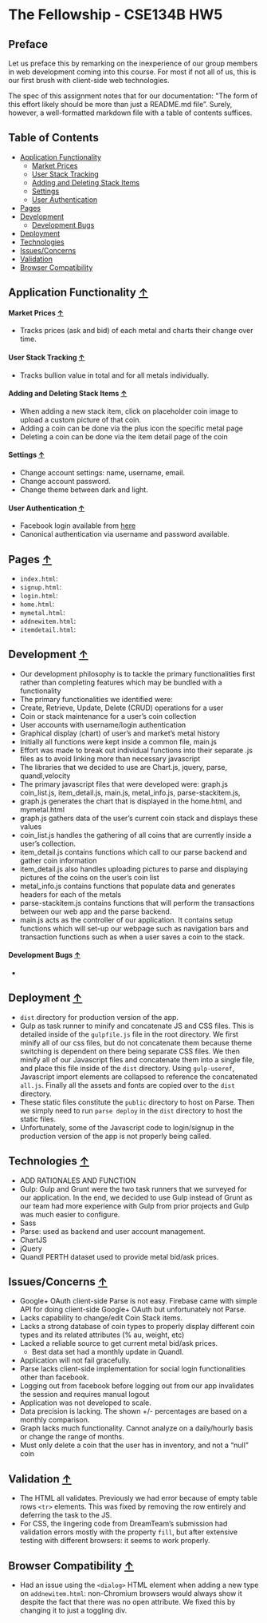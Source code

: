 # The Fellowship - CSE134B HW5

## Preface
Let us preface this by remarking on the inexperience of our group members in web development coming into this course. For most if not all of us, this is our first brush with client-side web technologies.

The spec of this assignment notes that for our documentation: "The form of this effort likely should be more than just a README.md file”. Surely, however, a well-formatted markdown file with a table of contents suffices.

## <a name="toc">Table of Contents</a>
* [Application Functionality](#app-func)
    * [Market Prices](#app-market)
    * [User Stack Tracking](#app-stack)
    * [Adding and Deleting Stack Items](#app-add)
    * [Settings](#app-settings)
    * [User Authentication](#app-user-auth)
* [Pages](#pages)
* [Development](#development)
    * [Development Bugs](#development-bugs)
* [Deployment](#deployment)
* [Technologies](#technologies)
* [Issues/Concerns](#issues)
* [Validation](#validation)
* [Browser Compatibility](#compatibility)

## <a name="app-func">Application Functionality</a> [&#8593;](#toc)
#### <a name="app-market">Market Prices</a> [&#8593;](#toc)
* Tracks prices (ask and bid) of each metal and charts their change over time.

#### <a name="app-stack">User Stack Tracking</a> [&#8593;](#toc)
* Tracks bullion value in total and for all metals individually.

#### <a name="app-add">Adding and Deleting Stack Items</a> [&#8593;](#toc)
* When adding a new stack item, click on placeholder coin image to upload a custom picture of that coin.
* Adding a coin can be done via the plus icon the specific metal page
* Deleting a coin can be done via the item detail page of the coin

#### <a name="app-settings">Settings</a> [&#8593;](#toc)
* Change account settings: name, username, email.
* Change account password.
* Change theme between dark and light.

#### <a name="app-user-auth">User Authentication</a> [&#8593;](#toc)
* Facebook login available from [here](http://thefellowship.parseapp.com)
* Canonical authentication via username and password available.

## <a name="pages">Pages</a> [&#8593;](#toc)
* ``index.html``:
* ``signup.html``:
* ``login.html``:
* ``home.html``:
* ``mymetal.html``:
* ``addnewitem.html``:
* ``itemdetail.html``:

## <a name="development">Development</a> [&#8593;](#toc)
* Our development philosophy is to tackle the primary functionalities first rather than completing features which may be bundled with a functionality
* The primary functionalities we identified were: 
* Create, Retrieve, Update, Delete (CRUD) operations for a user
* Coin or stack maintenance for a user’s coin collection
* User accounts with username/login authentication
* Graphical display (chart) of user’s and market’s metal history
* Initially all functions were kept inside a common file, main.js
* Effort was made to break out individual functions into their separate .js files as to avoid linking more than necessary javascript
* The libraries that we decided to use are Chart.js, jquery, parse, quandl,velocity
* The primary javascript files that were developed were: graph.js coin_list.js, item_detail.js, main.js, metal_info.js, parse-stackitem.js, 
* graph.js generates the chart that is displayed in the home.html, and mymetal.html
* graph.js gathers data of the user’s current coin stack and displays these values
* coin_list.js handles the gathering of all coins that are currently inside a user’s collection. 
* item_detail.js contains functions which call to our parse backend and gather coin information
* item_detail.js also handles uploading pictures to parse and displaying pictures of the coins on the user’s coin list
* metal_info.js contains functions that populate data and generates headers for each of the metals 
* parse-stackitem.js contains functions that will perform the transactions between our web app and the parse backend. 
* main.js acts as the controller of our application. It contains setup functions which will set-up our webpage such as navigation bars and transaction functions such as when a user saves a coin to the stack. 

#### <a name="development-bugs">Development Bugs</a> [&#8593;](#toc)
* 



## <a name="deployment">Deployment</a> [&#8593;](#toc)
* ``dist`` directory for production version of the app.
* Gulp as task runner to minify and concatenate JS and CSS files. This is detailed inside of the ``gulpfile.js`` file in the root directory. We first minify all of our css files, but do not concatenate them because theme switching is dependent on there being separate CSS files. We then minify all of our Javascript files and concatenate them into a single file, and place this file inside of the ``dist`` directory. Using ``gulp-useref``, Javascript import elements are collapsed to reference the concatenated ``all.js``. Finally all the assets and fonts are copied over to the ``dist`` directory.
* These static files constitute the ``public`` directory to host on Parse. Then we simply need to run ``parse deploy`` in the ``dist`` directory to host the static files.
* Unfortunately, some of the Javascript code to login/signup in the production version of the app is not properly being called.

## <a name="technologies">Technologies</a> [&#8593;](#toc)
* ADD RATIONALES AND FUNCTION
* Gulp: Gulp and Grunt were the two task runners that we surveyed for our application. In the end, we decided to use Gulp instead of Grunt as our team had more experience with Gulp from prior projects and Gulp was much easier to configure.
* Sass
* Parse: used as backend and user account management.
* ChartJS
* jQuery
* Quandl PERTH dataset used to provide metal bid/ask prices.

## <a name="issues">Issues/Concerns</a> [&#8593;](#toc)
* Google+ OAuth client-side Parse is not easy. Firebase came with simple API for doing client-side Google+ OAuth but unfortunately not Parse.
* Lacks capability to change/edit Coin Stack items.
* Lacks a strong database of coin types to properly display different coin types and its related attributes (% au, weight, etc)
* Lacked a reliable source to get current metal bid/ask prices.
  * Best data set had a monthly update in Quandl.
* Application will not fail gracefully.
* Parse lacks client-side implementation for social login functionalities other than facebook.
* Logging out from facebook before logging out from our app invalidates the session and requires manual logout
* Application was not developed to scale.
* Data precision is lacking. The shown +/- percentages are based on a monthly comparison.
* Graph lacks much functionality. Cannot analyze on a daily/hourly basis or change the range of months.
* Must only delete a coin that the user has in inventory, and not a “null” coin 

## <a name="validation">Validation</a> [&#8593;](#toc)
* The HTML all validates. Previously we had error because of empty table rows ``<tr>`` elements. This was fixed by removing the row entirely and deferring the task to the JS.
* For CSS, the lingering code from DreamTeam’s submission had validation errors mostly with the property ``fill``, but after extensive testing with different browsers: it seems to work properly.

## <a name="compatibility">Browser Compatibility</a> [&#8593;](#toc)
* Had an issue using the ``<dialog>`` HTML element when adding a new type on ``addnewitem.html``: non-Chromium browsers would always show it despite the fact that there was no open attribute. We fixed this by changing it to just a toggling div.

